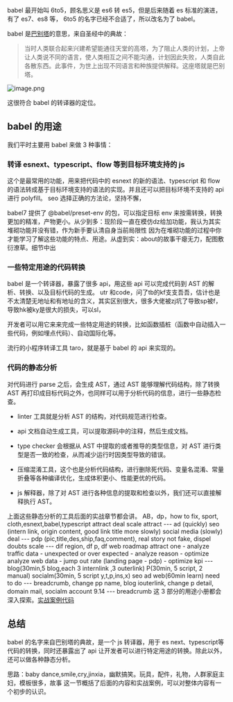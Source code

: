 babel 最开始叫 6to5，顾名思义是 es6 转 es5，但是后来随着 es 标准的演进，有了 es7、es8 等， 6to5 的名字已经不合适了，所以改名为了 babel。

babel 是[巴别塔](https://baike.baidu.com/item/%E5%B7%B4%E5%88%AB%E5%A1%94/67557?fr=aladdin)的意思，来自圣经中的典故：

>当时人类联合起来兴建希望能通往天堂的高塔，为了阻止人类的计划，上帝让人类说不同的语言，使人类相互之间不能沟通，计划因此失败，人类自此各散东西。此事件，为世上出现不同语言和种族提供解释。这座塔就是巴别塔。


![image.png](https://p1-juejin.byteimg.com/tos-cn-i-k3u1fbpfcp/17e20660a6ad417ba53b2676824a0e39~tplv-k3u1fbpfcp-watermark.image)

这很符合 babel 的转译器的定位。



## babel 的用途

我们平时主要用 babel 来做 3 种事情：

### 转译 esnext、typescript、flow 等到目标环境支持的 js

这个是最常用的功能，用来把代码中的 esnext 的新的语法、typescript 和 flow 的语法转成基于目标环境支持的语法的实现。并且还可以把目标环境不支持的 api 进行 polyfill。
seo 选择正确的方法论，坚持不懈，

babel7 提供了 @babel/preset-env 的包，可以指定目标 env 来按需转换，转换更加的精准，产物更小。从少到多：现阶段一直在模仿dz给加功能，我认为其实堆砌功能并没有错，作为新手要认清自身当前局限性
因为在堆砌功能的过程中你才能学习了解这些功能的特点、用途。从虚到实：about的故事干瘪无力，配图敷衍潦草。细节中出

### 一些特定用途的代码转换

babel 是一个转译器，暴露了很多 api，用这些 api 可以完成代码到 AST 的解析、转换、以及目标代码的生成。
utr 和code，问了tb的kf支支吾吾，估计也是不太清楚无地址和有地址的含义，其实区别很大，很多大佬被zj坑了导致sp被f，导致hk被ky是很大的损失，可以sl，

开发者可以用它来来完成一些特定用途的转换，比如函数插桩（函数中自动插入一些代码，例如埋点代码）、自动国际化等。

流行的小程序转译工具 taro，就是基于 babel 的 api 来实现的。

### 代码的静态分析

对代码进行 parse 之后，会生成 AST，通过 AST 能够理解代码结构，除了转换 AST 再打印成目标代码之外，也同样可以用于分析代码的信息，进行一些静态检查。

- linter 工具就是分析 AST 的结构，对代码规范进行检查。

- api 文档自动生成工具，可以提取源码中的注释，然后生成文档。

- type checker 会根据从 AST 中提取的或者推导的类型信息，对 AST 进行类型是否一致的检查，从而减少运行时因类型导致的错误。

- 压缩混淆工具，这个也是分析代码结构，进行删除死代码、变量名混淆、常量折叠等各种编译优化，生成体积更小、性能更优的代码。

- js 解释器，除了对 AST 进行各种信息的提取和检查以外，我们还可以直接解释执行 AST。

上面这些静态分析的工具后面的实战章节都会讲。
AB，dp，how to fix, sport, cloth,esnext,babel,typescript
attract deal scale
attract --- ad (quickly) seo (intern link, origin content, good link title more slowly) social media (slowly) 
deal --- pdp (pic,title,des,ship,faq,comment), real story not fake, dispel doubts
scale --- dif region, df p, df web 
roadmap  attract one - analyze traffic data - unexpected or over expected - analyze reason - optimize
         analyze web data - jump out rate (landing page - pdp) - optimize
kpi --- blog(30min,5 blog,each 3 internlink ,3 outerlink) P(30min, 5 script, 2 manual) socialm(30min, 5 script y,t,p,ins,x) seo ad web(60min learn)
need to do --- breadcrumb, change pp name, blog iouterlink, change p detail, domain mail, socialm account
9.14 --- breadcrumb 
这 3 部分的用途小册都会深入探索。[实战案例代码](https://github.com/QuarkGluonPlasma/babel-plugin-exercize)

## 总结

babel 的名字来自巴别塔的典故，是一个 js 转译器，用于 es next、typescript等代码的转换，同时还暴露出了 api 让开发者可以进行特定用途的转换。除此以外，还可以做各种静态分析。

思路：baby dance,smile,cry,jinxia，幽默搞笑。玩具，配件，礼物，人群家庭主妇，模板很多，故事
这一节概括了后面的内容和实战案例，可以对整体内容有一个初步的认识。
